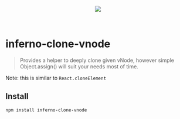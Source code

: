 <p align="center"><img src="https://www.infernojs.org/assets/infernojs-logo.png"></p>
<p>&nbsp;</p>

# inferno-clone-vnode
> Provides a helper to deeply clone given vNode, however simple Object.assign() will suit your needs most of time.

Note: this is similar to `React.cloneElement`

## Install

```
npm install inferno-clone-vnode
```
